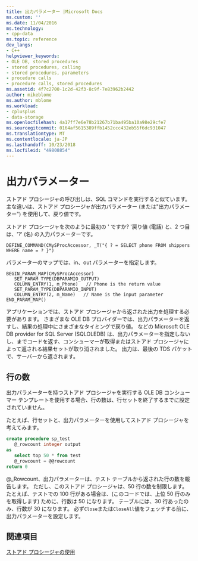 ```yaml
---
title: 出力パラメーター |Microsoft Docs
ms.custom: ''
ms.date: 11/04/2016
ms.technology:
- cpp-data
ms.topic: reference
dev_langs:
- C++
helpviewer_keywords:
- OLE DB, stored procedures
- stored procedures, calling
- stored procedures, parameters
- procedure calls
- procedure calls, stored procedures
ms.assetid: 4f7c2700-1c2d-42f3-8c9f-7e83962b2442
author: mikeblome
ms.author: mblome
ms.workload:
- cplusplus
- data-storage
ms.openlocfilehash: 4a17ff7e6e78b21267b71ba495ba10a98e29cfe7
ms.sourcegitcommit: 0164af5615389ffb1452ccc432eb55f6dc931047
ms.translationtype: MT
ms.contentlocale: ja-JP
ms.lasthandoff: 10/23/2018
ms.locfileid: "49808854"
---
```

# <a name="output-parameters"></a>出力パラメーター

ストアド プロシージャの呼び出しは、SQL コマンドを実行すると似ています。 主な違いは、ストアド プロシージャが出力パラメーター (または"出力パラメーター") を使用して、戻り値です。

ストアド プロシージャを次のように最初の ' ですか? '戻り値 (電話) と、2 つ目は、'?' (名) の入力パラメーターです。

```  
DEFINE_COMMAND(CMySProcAccessor, _T("{ ? = SELECT phone FROM shippers WHERE name = ? }")  
```  

パラメーターのマップでは、in、out パラメーターを指定します。

```  
BEGIN_PARAM_MAP(CMySProcAccessor)  
   SET_PARAM_TYPE(DBPARAMIO_OUTPUT)  
   COLUMN_ENTRY(1, m_Phone)   // Phone is the return value
   SET_PARAM_TYPE(DBPARAMIO_INPUT)  
   COLUMN_ENTRY(2, m_Name)   // Name is the input parameter
END_PARAM_MAP()  
```  

アプリケーションでは、ストアド プロシージャから返された出力を処理する必要があります。 さまざまな OLE DB プロバイダーでは、出力パラメーターを返すし、結果の処理中にさまざまなタイミングで戻り値。 などの Microsoft OLE DB provider for SQL Server (SQLOLEDB) は、出力パラメーターを指定しないし、までコードを返す、コンシューマーが取得またはストアド プロシージャによって返される結果セットが取り消されました。 出力は、最後の TDS パケットで、サーバーから返されます。

## <a name="row-count"></a>行の数

出力パラメーターを持つストアド プロシージャを実行する OLE DB コンシューマー テンプレートを使用する場合、行の数は、行セットを終了するまでに設定されていません。

たとえば、行セットと、出力パラメーターを使用してストアド プロシージャを考えてみます。

```sql
create procedure sp_test
   @_rowcount integer output
as
   select top 50 * from test
   @_rowcount = @@rowcount
return 0
```  

\@_Rowcount、出力パラメーターは、テスト テーブルから返された行の数を報告します。 ただし、このストアド プロシージャは、50 行の数を制限します。 たとえば、テストでの 100 行がある場合は、(このコードでは、上位 50 行のみを取得します) ために、行数は 50 になります。 テーブルには、30 行あったのみ、行数が 30 になります。 必ず`Close`または`CloseAll`値をフェッチする前に、出力パラメーターを設定します。

## <a name="see-also"></a>関連項目

[ストアド プロシージャの使用](../../data/oledb/using-stored-procedures.md)